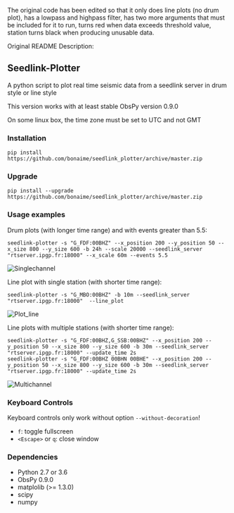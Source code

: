 
The original code has been edited so that it
    only does line plots (no drum plot),
    has a  lowpass and highpass filter,
    has two more arguments that must be included for it to run,
    turns red when data exceeds threshold value,
    station turns black when producing unusable data.



Original README Description:

## Seedlink-Plotter

A python script to plot real time seismic data from a seedlink server in drum style or line style

This version works with at least stable ObsPy version 0.9.0

On some linux box, the time zone must be set to UTC and not GMT

### Installation

    pip install https://github.com/bonaime/seedlink_plotter/archive/master.zip

### Upgrade

    pip install --upgrade https://github.com/bonaime/seedlink_plotter/archive/master.zip

### Usage examples

Drum plots (with longer time range) and with events greater than 5.5:

    seedlink-plotter -s "G_FDF:00BHZ" --x_position 200 --y_position 50 --x_size 800 --y_size 600 -b 24h --scale 20000 --seedlink_server "rtserver.ipgp.fr:18000" --x_scale 60m --events 5.5

![Singlechannel](/img/Singlechannel.png)


Line plot with single station (with shorter time range):

    seedlink-plotter -s "G_MBO:00BHZ" -b 10m --seedlink_server "rtserver.ipgp.fr:18000"  --line_plot

![Plot_line](/img/plot_line.png)

Line plots with multiple stations (with shorter time range):

    seedlink-plotter -s "G_FDF:00BHZ,G_SSB:00BHZ" --x_position 200 --y_position 50 --x_size 800 --y_size 600 -b 30m --seedlink_server "rtserver.ipgp.fr:18000" --update_time 2s
    seedlink-plotter -s "G_FDF:00BHZ 00BHN 00BHE" --x_position 200 --y_position 50 --x_size 800 --y_size 600 -b 30m --seedlink_server "rtserver.ipgp.fr:18000" --update_time 2s

![Multichannel](/img/Multichannel.png)

### Keyboard Controls

Keyboard controls only work without option `--without-decoration`!

 - `f`: toggle fullscreen
 - `<Escape>` or `q`: close window

### Dependencies
 - Python 2.7 or 3.6
 - ObsPy 0.9.0
 - matplolib (>= 1.3.0)
 - scipy
 - numpy
